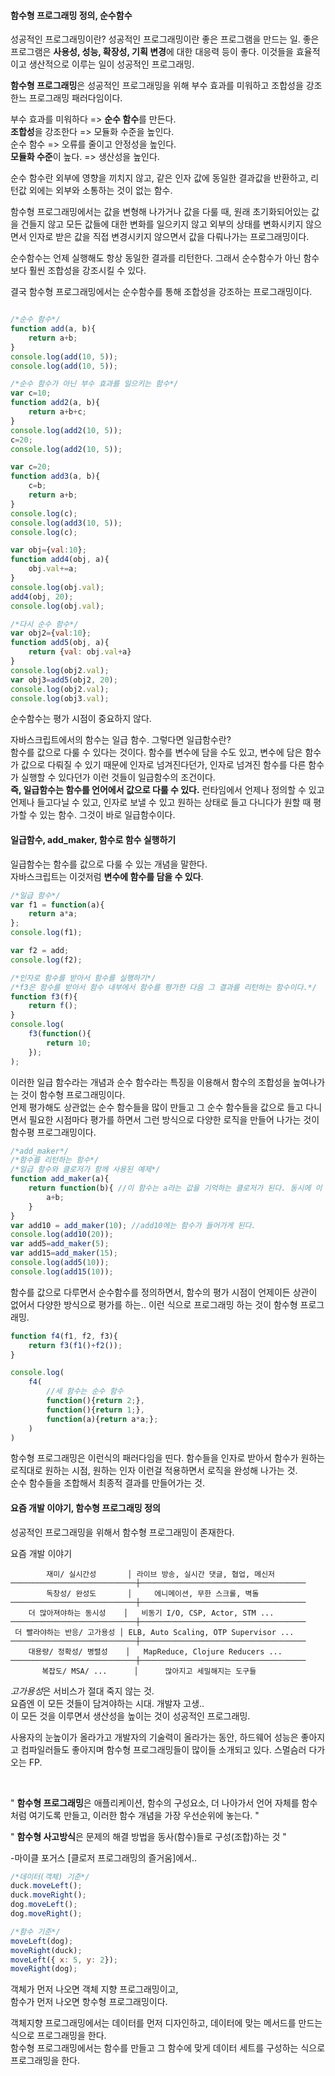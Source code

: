 #### 함수형 프로그래밍 정의, 순수함수

성공적인 프로그래밍이란?
성공적인 프로그래밍이란 좋은 프로그램을 만드는 일.
좋은 프로그램은 **사용성, 성능, 확장성, 기획 변경**에 대한 대응력 등이 좋다.
이것들을 효율적이고 생산적으로 이루는 일이 성공적인 프로그래밍.  

**함수형 프로그래밍**은 성공적인 프로그래밍을 위해 부수 효과를 미워하고 조합성을 강조한느 프로그래밍 패러다임이다.

부수 효과를 미워하다 => **순수 함수**를 만든다.  
**조합성**을 강조한다 => 모듈화 수준을 높인다.  
순수 함수 => 오류를 줄이고 안정성을 높인다.  
**모듈화 수준**이 높다. => 생산성을 높인다.  

순수 함수란 외부에 영향을 끼치지 않고, 같은 인자 값에 동일한 결과값을 반환하고, 리턴값 외에는 외부와 소통하는 것이 없는 함수.  

함수형 프로그래밍에서는 값을 변형해 나가거나 값을 다룰 때, 원래 초기화되어있는 값을 건들지 않고 모든 값들에 대한 변화를 일으키지 않고 외부의 상태를 변화시키지 않으면서 인자로 받은 값을 직접 변경시키지 않으면서 값을 다뤄나가는 프로그래밍이다.  

순수함수는 언제 실행해도 항상 동일한 결과를 리턴한다. 그래서 순수함수가 아닌 함수보다 훨씬 조합성을 강조시킬 수 있다. 

결국 함수형 프로그래밍에서는 순수함수를 통해 조합성을 강조하는 프로그래밍이다.  

```javascript

/*순수 함수*/
function add(a, b){
    return a+b;
}
console.log(add(10, 5));
console.log(add(10, 5));

/*순수 함수가 아닌 부수 효과를 일으키는 함수*/
var c=10;
function add2(a, b){
    return a+b+c;
}
console.log(add2(10, 5));
c=20;
console.log(add2(10, 5));

var c=20;
function add3(a, b){
    c=b;
    return a+b;
}
console.log(c);
console.log(add3(10, 5));
console.log(c);

var obj={val:10};
function add4(obj, a){
    obj.val+=a;
}
console.log(obj.val);
add4(obj, 20);
console.log(obj.val);

/*다시 순수 함수*/
var obj2={val:10};
function add5(obj, a){
    return {val: obj.val+a}
}
console.log(obj2.val);
var obj3=add5(obj2, 20);
console.log(obj2.val);
console.log(obj3.val);

```  

순수함수는 평가 시점이 중요하지 않다.  

자바스크립트에서의 함수는 일급 함수. 그렇다면 일급함수란?  
함수를 값으로 다룰 수 있다는 것이다. 함수를 변수에 담을 수도 있고, 변수에 담은 함수가 값으로 다뤄질 수 있기 때문에 인자로 넘겨진다던가, 인자로 넘겨진 함수를 다른 함수가 실행할 수 있다던가 이런 것들이 일급함수의 조건이다.  
**즉, 일급함수는 함수를 언어에서 값으로 다룰 수 있다.** 런타임에서 언제나 정의할 수 있고 언제나 들고다닐 수 있고, 인자로 보낼 수 있고 원하는 상태로 들고 다니다가 원할 때 평가할 수 있는 함수. 그것이 바로 일급함수이다.  


#### 일급함수, add_maker, 함수로 함수 실행하기

일급함수는 함수를 값으로 다룰 수 있는 개념을 말한다.  
자바스크립트는 이것저럼 **변수에 함수를 담을 수 있다**.  

```javascript
/*일급 함수*/
var f1 = function(a){
    return a*a;
};
console.log(f1);

var f2 = add;
console.log(f2);

/*인자로 함수를 받아서 함수를 실행하기*/
/*f3은 함수를 받아서 함수 내부에서 함수를 평가한 다음 그 결과를 리턴하는 함수이다.*/
function f3(f){
    return f();
}
console.log(
    f3(function(){
        return 10;
    });
);

```  

이러한 일급 함수라는 개념과 순수 함수라는 특징을 이용해서 함수의 조합성을 높여나가는 것이 함수형 프로그래밍이다.  
언제 평가해도 상관없는 순수 함수들을 많이 만들고 그 순수 함수들을 값으로 들고 다니면서 필요한 시점마다 평가를 하면서 그런 방식으로 다양한 로직을 만들어 나가는 것이 함수평 프로그래밍이다.  

```javascript
/*add_maker*/
/*함수를 리턴하는 함수*/
/*일급 함수와 클로저가 함께 사용된 예제*/
function add_maker(a){
    return function(b){ //이 함수는 a라는 값을 기억하는 클로저가 된다. 동시에 이 함수는 순수 함수.
        a+b;
    }
}
var add10 = add_maker(10); //add10에는 함수가 들어가게 된다.
console.log(add10(20));
var add5=add_maker(5);
var add15=add_maker(15);
console.log(add5(10));
console.log(add15(10));

```  

함수를 값으로 다루면서 순수함수를 정의하면서, 함수의 평가 시점이 언제이든 상관이 없어서 다양한 방식으로 평가를 하는.. 이런 식으로 프로그래밍 하는 것이 함수형 프로그래밍.

```javascript
function f4(f1, f2, f3){
    return f3(f1()+f2());
}

console.log(
    f4(
        //세 함수는 순수 함수
        function(){return 2;},
        function(){return 1;},
        function(a){return a*a;};
    )
)

```

함수형 프로그래밍은 이런식의 패러다임을 띤다. 함수들을 인자로 받아서 함수가 원하는 로직대로 원하는 시점, 원하는 인자 이런걸 적용하면서 로직을 완성해 나가는 것.  
순수 함수들을 조합해서 최종적 결과를 만들어가는 것.  


#### 요즘 개발 이야기, 함수형 프로그래밍 정의

성공적인 프로그래밍을 위해서 함수형 프로그래밍이 존재한다.  

요즘 개발 이야기  

```
        재미/ 실시간성       │ 라이브 방송, 실시간 댓글, 협업, 메신저
────────────────────────────┼─────────────────────────────────────
        독창성/ 완성도       │     에니메이션, 무한 스크롤, 벽돌
────────────────────────────┼─────────────────────────────────────
    더 많아져야하는 동시성    │   비동기 I/O, CSP, Actor, STM ...
────────────────────────────┼─────────────────────────────────────
 더 빨라야하는 반응/ 고가용성 │ ELB, Auto Scaling, OTP Supervisor ... 
────────────────────────────┼─────────────────────────────────────
    대용량/ 정확성/ 병렬성    │   MapReduce, Clojure Reducers ...
────────────────────────────┼─────────────────────────────────────
       복잡도/ MSA/ ...      │      많아지고 세밀해지는 도구들

```

*고가용성*은 서비스가 절대 죽지 않는 것.  
요즘엔 이 모든 것들이 담겨야하는 시대. 개발자 고생..  
이 모든 것을 이루면서 생산성을 높이는 것이 성공적인 프로그래밍.  

사용자의 눈높이가 올라가고 개발자의 기술력이 올라가는 동안, 
하드웨어 성능은 좋아지고 컴파일러들도 좋아지며 함수형 프로그래밍들이 많이들 소개되고 있다. 스멀슴러 다가오는 FP.  

<br>

" **함수형 프로그래밍**은 애플리케이션, 함수의 구성요소, 더 나아가서 언어 자체를 함수처럼 여기도록 만들고, 이러한 함수 개념을 가장 우선순위에 놓는다. "  
  
" **함수형 사고방식**은 문제의 해결 방법을 동사(함수)들로 구성(조합)하는 것 "  
  
-마이클 포거스 [클로저 프로그래밍의 즐거움]에서..  

```javascript
/*데이터(객체) 기준*/
duck.moveLeft();
duck.moveRight();
dog.moveLeft();
dog.moveRight();

/*함수 기준*/
moveLeft(dog);
moveRight(duck);
moveLeft({ x: 5, y: 2});
moveRight(dog);

```

객체가 먼저 나오면 객체 지향 프로그래밍이고,  
함수가 먼저 나오면 항수형 프로그래밍이다.  

객체지향 프로그래밍에서는 데이터를 먼저 디자인하고, 데이터에 맞는 메서드를 만드는 식으로 프로그래밍을 한다.  
함수형 프로그래밍에서는 함수를 만들고 그 함수에 맞게 데이터 세트를 구성하는 식으로 프로그래밍을 한다.  
